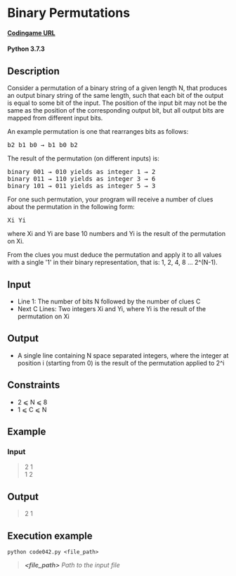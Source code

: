# Binary Permutations

#### [Codingame URL](https://www.codingame.com/ide/puzzle/binary-permutations)
#### Python 3.7.3

## Description
Consider a permutation of a binary string of a given length N, that
produces an output binary string of the same length, such that each bit
of the output is equal to some bit of the input. The position of the
input bit may not be the same as the position of the corresponding
output bit, but all output bits are mapped from different input bits.

An example permutation is one that rearranges bits as follows:
<pre>b2 b1 b0 → b1 b0 b2</pre>

The result of the permutation (on different inputs) is:
<pre>
binary 001 → 010 yields as integer 1 → 2
binary 011 → 110 yields as integer 3 → 6
binary 101 → 011 yields as integer 5 → 3
</pre>

For one such permutation, your program will receive a number of clues
about the permutation in the following form:
<pre>Xi Yi</pre>
where Xi and Yi are base 10 numbers and Yi is the result of the
permutation on Xi.

From the clues you must deduce the permutation and apply it to all
values with a single '1' in their binary representation, that is: 1, 2,
4, 8 ... 2^(N-1).

## Input
- Line 1: The number of bits N followed by the number of clues C
- Next C Lines: Two integers Xi and Yi, where Yi is the result of the
permutation on Xi

## Output
- A single line containing N space separated integers, where the integer
at position i (starting from 0) is the result of the permutation applied
to 2^i

## Constraints
- 2 ⩽ N ⩽ 8
- 1 ⩽ C ⩽ N

## Example
### Input
> 2 1\
1 2

## Output
> 2 1

## Execution example
```
python code042.py <file_path>
```

> **_<file_path>_** *Path to the input file*

